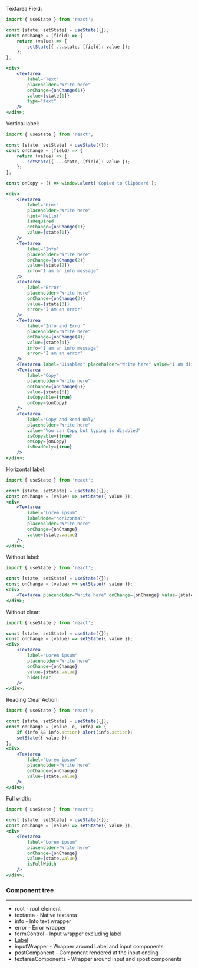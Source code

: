 Textarea Field:

```jsx
import { useState } from 'react';

const [state, setState] = useState({});
const onChange = (field) => {
    return (value) => {
        setState({ ...state, [field]: value });
    };
};

<div>
    <Textarea
        label="Text"
        placeholder="Write here"
        onChange={onChange(1)}
        value={state[1]}
        type="text"
    />
</div>;
```

Vertical label:

```jsx
import { useState } from 'react';

const [state, setState] = useState({});
const onChange = (field) => {
    return (value) => {
        setState({ ...state, [field]: value });
    };
};

const onCopy = () => window.alert('Copied to Clipboard');

<div>
    <Textarea
        label="Hint"
        placeholder="Write here"
        hint="Hello!"
        isRequired
        onChange={onChange(1)}
        value={state[1]}
    />
    <Textarea
        label="Info"
        placeholder="Write here"
        onChange={onChange(2)}
        value={state[2]}
        info="I am an info message"
    />
    <Textarea
        label="Error"
        placeholder="Write here"
        onChange={onChange(3)}
        value={state[3]}
        error="I am an error"
    />
    <Textarea
        label="Info and Error"
        placeholder="Write here"
        onChange={onChange(4)}
        value={state[4]}
        info="I am an info message"
        error="I am an error"
    />
    <Textarea label="Disabled" placeholder="Write here" value="I am disabled" isReadOnly={true} />
    <Textarea
        label="Copy"
        placeholder="Write here"
        onChange={onChange(6)}
        value={state[6]}
        isCopyable={true}
        onCopy={onCopy}
    />
    <Textarea
        label="Copy and Read Only"
        placeholder="Write here"
        value="You can Copy but typing is disabled"
        isCopyable={true}
        onCopy={onCopy}
        isReadOnly={true}
    />
</div>;
```

Horizontal label:

```jsx
import { useState } from 'react';

const [state, setState] = useState({});
const onChange = (value) => setState({ value });
<div>
    <Textarea
        label="Lorem ipsum"
        labelMode="horizontal"
        placeholder="Write here"
        onChange={onChange}
        value={state.value}
    />
</div>;
```

Without label:

```jsx
import { useState } from 'react';

const [state, setState] = useState({});
const onChange = (value) => setState({ value });
<div>
    <Textarea placeholder="Write here" onChange={onChange} value={state.value} />
</div>;
```

Without clear:

```jsx
import { useState } from 'react';

const [state, setState] = useState({});
const onChange = (value) => setState({ value });
<div>
    <Textarea
        label="Lorem ipsum"
        placeholder="Write here"
        onChange={onChange}
        value={state.value}
        hideClear
    />
</div>;
```

Reading Clear Action:

```jsx
import { useState } from 'react';

const [state, setState] = useState({});
const onChange = (value, e, info) => {
    if (info && info.action) alert(info.action);
    setState({ value });
};
<div>
    <Textarea
        label="Lorem ipsum"
        placeholder="Write here"
        onChange={onChange}
        value={state.value}
    />
</div>;
```

Full width:

```jsx
import { useState } from 'react';

const [state, setState] = useState({});
const onChange = (value) => setState({ value });
<div>
    <Textarea
        label="Lorem ipsum"
        placeholder="Write here"
        onChange={onChange}
        value={state.value}
        isFullWidth
    />
</div>;
```

### Component tree

---

-   root - root element
-   textarea - Native textarea
-   info - Info text wrapper
-   error - Error wrapper
-   formControl - Input wrapper excluding label
-   [Label](#/Forms?id=label)
-   inputWrapper - Wrapper around Label and input components
-   postComponent - Component rendered at the input ending
-   textareaComponents - Wrapper around input and spost components
